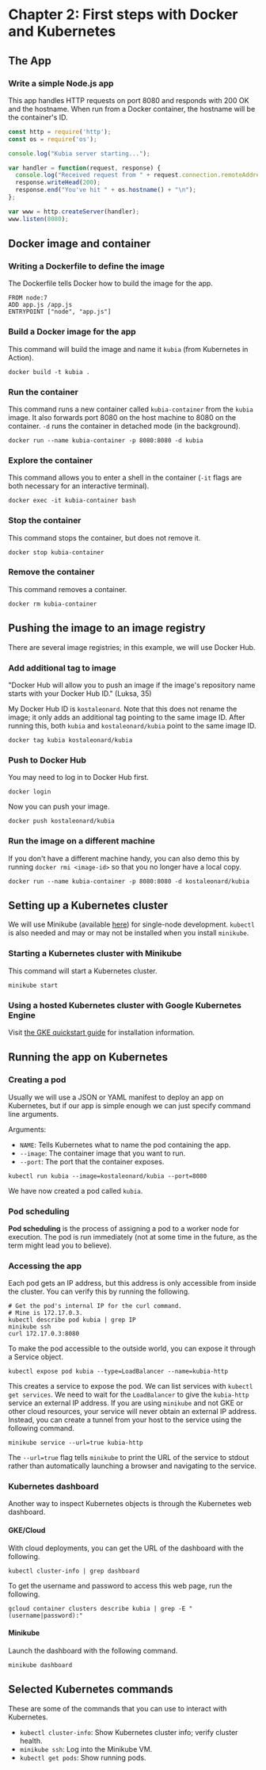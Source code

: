 # Chapter 2: First steps with Docker and Kubernetes

## The App

### Write a simple Node.js app

This app handles HTTP requests on port 8080 and responds with 200 OK and the hostname. When run from a Docker container, the hostname will be the container's ID.

```js
const http = require('http');
const os = require('os');

console.log("Kubia server starting...");

var handler = function(request, response) {
  console.log("Received request from " + request.connection.remoteAddress);
  response.writeHead(200);
  response.end("You've hit " + os.hostname() + "\n");
};

var www = http.createServer(handler);
www.listen(8080);
```

## Docker image and container

### Writing a Dockerfile to define the image

The Dockerfile tells Docker how to build the image for the app.

```
FROM node:7
ADD app.js /app.js
ENTRYPOINT ["node", "app.js"]
```

### Build a Docker image for the app

This command will build the image and name it `kubia` (from Kubernetes in Action).

```
docker build -t kubia .
```

### Run the container

This command runs a new container called `kubia-container` from the `kubia` image. It also forwards port 8080 on the host machine to 8080 on the container. `-d` runs the container in detached mode (in the background).

```
docker run --name kubia-container -p 8080:8080 -d kubia
```

### Explore the container

This command allows you to enter a shell in the container (`-it` flags are both necessary for an interactive terminal).

```
docker exec -it kubia-container bash
```

### Stop the container

This command stops the container, but does not remove it.

```
docker stop kubia-container
```

### Remove the container

This command removes a container.

```
docker rm kubia-container
```

## Pushing the image to an image registry

There are several image registries; in this example, we will use Docker Hub.

### Add additional tag to image

"Docker Hub will allow you to push an image if the image's repository name starts with your Docker Hub ID." (Luksa, 35)

My Docker Hub ID is `kostaleonard`. Note that this does not rename the image; it only adds an additional tag pointing to the same image ID. After running this, both `kubia` and `kostaleonard/kubia` point to the same image ID.

```
docker tag kubia kostaleonard/kubia
```

### Push to Docker Hub

You may need to log in to Docker Hub first.

```
docker login
```

Now you can push your image.

```
docker push kostaleonard/kubia
```

### Run the image on a different machine

If you don't have a different machine handy, you can also demo this by running `docker rmi <image-id>` so that you no longer have a local copy.

```
docker run --name kubia-container -p 8080:8080 -d kostaleonard/kubia
```

## Setting up a Kubernetes cluster

We will use Minikube (available [here](https://minikube.sigs.k8s.io/docs/start/)) for single-node development. `kubectl` is also needed and may or may not be installed when you install `minikube`.

### Starting a Kubernetes cluster with Minikube

This command will start a Kubernetes cluster.

```
minikube start
```

### Using a hosted Kubernetes cluster with Google Kubernetes Engine

Visit [the GKE quickstart guide](https://cloud.google.com/kubernetes-engine/docs/quickstart) for installation information.

## Running the app on Kubernetes

### Creating a pod

Usually we will use a JSON or YAML manifest to deploy an app on Kubernetes, but if our app is simple enough we can just specify command line arguments.

Arguments:

* `NAME`: Tells Kubernetes what to name the pod containing the app.
* `--image`: The container image that you want to run.
* `--port`: The port that the container exposes.

```
kubectl run kubia --image=kostaleonard/kubia --port=8080
```

We have now created a pod called `kubia`.

### Pod scheduling

**Pod scheduling** is the process of assigning a pod to a worker node for execution. The pod is run immediately (not at some time in the future, as the term might lead you to believe).

### Accessing the app

Each pod gets an IP address, but this address is only accessible from inside the cluster. You can verify this by running the following.

```
# Get the pod's internal IP for the curl command.
# Mine is 172.17.0.3.
kubectl describe pod kubia | grep IP
minikube ssh
curl 172.17.0.3:8080
```

To make the pod accessible to the outside world, you can expose it through a Service object.

```
kubectl expose pod kubia --type=LoadBalancer --name=kubia-http
```

This creates a service to expose the pod. We can list services with `kubectl get services`. We need to wait for the `LoadBalancer` to give the `kubia-http` service an external IP address. If you are using `minikube` and not GKE or other cloud resources, your service will never obtain an external IP address. Instead, you can create a tunnel from your host to the service using the following command.

```
minikube service --url=true kubia-http
```

The `--url=true` flag tells `minikube` to print the URL of the service to stdout rather than automatically launching a browser and navigating to the service.

### Kubernetes dashboard

Another way to inspect Kubernetes objects is through the Kubernetes web dashboard.

#### GKE/Cloud

With cloud deployments, you can get the URL of the dashboard with the following.

```
kubectl cluster-info | grep dashboard
```

To get the username and password to access this web page, run the following.

```
gcloud container clusters describe kubia | grep -E "(username|password):"
```

#### Minikube

Launch the dashboard with the following command.

```
minikube dashboard
```

## Selected Kubernetes commands

These are some of the commands that you can use to interact with Kubernetes.

* `kubectl cluster-info`: Show Kubernetes cluster info; verify cluster health.
* `minikube ssh`: Log into the Minikube VM.
* `kubectl get pods`: Show running pods.
